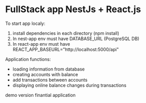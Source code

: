 # FullStack app NestJs + React.js

To start app localy: 
1. install dependencies in each directory (npm install)
2. In nest-app env must have DATABASE_URL (PostgreSQL DB)
3. In react-app env must have REACT_APP_BASEURL="http://localhost:5000/api"

Application functions:
- loading information from database
- creating accounts with balance
- add transactions between accounts
- displaying online balance changes during transactions

demo version finantial application